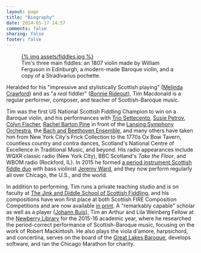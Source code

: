 ```yaml
---
layout: page
title: "Biography"
date: 2014-05-17 14:57
comments: false
sharing: false
footer: false
---
```

<figure class="fiddles">
  <a href="assets/fiddles.jpg">
    {% img assets/fiddles.jpg  %}
  </a>
  <figcaption>Tim's three main fiddles: an 1807 violin made by William Ferguson in Edinburgh, a modern-made Baroque violin, and a copy of a Stradivarius pochette.</figcaption>
</figure>

Heralded for his "impressive and stylistically Scottish playing" ([Melinda Crawford](http://www.melindacrawford.com/))
and as "a *real* fiddler" ([Bonnie Rideout](http://www.bonnierideout.com/)), Tim Macdonald is a regular performer,
composer, and teacher of Scottish-Baroque music.

Tim was the first US National Scottish Fiddling Champion to win on a Baroque violin, and his performances with [Trio
Settecento](http://www.triosettecento.com/), [Susie Petrov](http://susiepetrov.com/), [Colyn
Fischer](http://www.scotsduo.com/), [Rachel Barton Pine](http://www.rachelbartonpine.com) in front of the [Lansing
Symphony Orchestra](http://www.lansingsymphony.org), the [Bach and Beethoven Ensemble](http://www.bbensemble.org/), and
many others have taken him from New York City's Frick Collection to the 1770s Ox Bow Tavern, countless country and
contra dances, Scotland's National Centre of Excellence in Traditional Music, and beyond. His radio appearances include
WQXR classic radio (New York City), BBC Scotland's *Take the Floor*, and WBOM radio (Rockford, IL). In 2015 he formed [a
period instrument Scottish fiddle duo](http://www.jeremydavidward.com/tim-and-jeremy/) with bass violinist [Jeremy
Ward](http://www.jeremydavidward.com), and they now perform regularly all over Chicago, the U.S., and the world.


In addition to performing, Tim runs a private teaching studio and is on faculty at [The Jink and Diddle School of
Scottish Fiddling](http://www.jinkdiddle.com), and his compositions have won first place at both Scottish FIRE
Composition Competitions and are now available [in print](/tunes.html). A "remarkably capable" scholar as well as a
player ([Johann Buis](http://www.wheaton.edu/Academics/Faculty/B/Johann-Buis)), Tim an Arthur and Lila Weinberg Fellow
at the [Newberry Library](http://newberry.org/) for the 2015-16 academic year, where he researched the period-correct
performance of Scottish-Baroque music, focusing on the work of Robert Mackintosh. He also plays the viola d'amore,
harpsichord, and concertina, serves on the board of the [Great Lakes Baroque](http://www.greatlakesbaroque.org/),
develops software, and ran the Chicago Marathon for charity.
